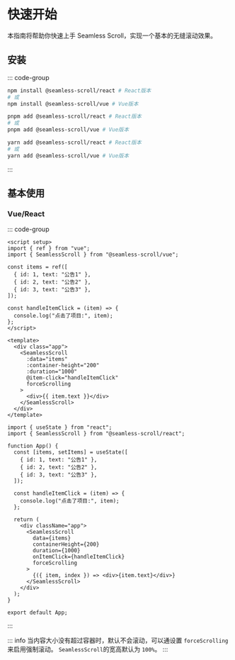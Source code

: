 # 快速开始

本指南将帮助你快速上手 Seamless Scroll，实现一个基本的无缝滚动效果。

## 安装

::: code-group

```bash [npm]
npm install @seamless-scroll/react # React版本
# 或
npm install @seamless-scroll/vue # Vue版本
```

```bash [pnpm]
pnpm add @seamless-scroll/react # React版本
# 或
pnpm add @seamless-scroll/vue # Vue版本
```

```bash [yarn]
yarn add @seamless-scroll/react # React版本
# 或
yarn add @seamless-scroll/vue # Vue版本
```

:::

## 基本使用

### Vue/React

::: code-group

```vue [Vue]
<script setup>
import { ref } from "vue";
import { SeamlessScroll } from "@seamless-scroll/vue";

const items = ref([
  { id: 1, text: "公告1" },
  { id: 2, text: "公告2" },
  { id: 3, text: "公告3" },
]);

const handleItemClick = (item) => {
  console.log("点击了项目:", item);
};
</script>

<template>
  <div class="app">
    <SeamlessScroll
      :data="items"
      :container-height="200"
      :duration="1000"
      @item-click="handleItemClick"
      forceScrolling
    >
      <div>{{ item.text }}</div>
    </SeamlessScroll>
  </div>
</template>
```

```tsx [React]
import { useState } from "react";
import { SeamlessScroll } from "@seamless-scroll/react";

function App() {
  const [items, setItems] = useState([
    { id: 1, text: "公告1" },
    { id: 2, text: "公告2" },
    { id: 3, text: "公告3" },
  ]);

  const handleItemClick = (item) => {
    console.log("点击了项目:", item);
  };

  return (
    <div className="app">
      <SeamlessScroll
        data={items}
        containerHeight={200}
        duration={1000}
        onItemClick={handleItemClick}
        forceScrolling
      >
        {({ item, index }) => <div>{item.text}</div>}
      </SeamlessScroll>
    </div>
  );
}

export default App;
```

:::

::: info
当内容大小没有超过容器时，默认不会滚动，可以通设置 `forceScrolling` 来启用强制滚动。
`SeamlessScroll`的宽高默认为 `100%`。
:::
